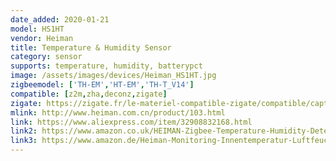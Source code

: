 ```yaml
---
date_added: 2020-01-21
model: HS1HT
vendor: Heiman
title: Temperature & Humidity Sensor
category: sensor
supports: temperature, humidity, batterypct
image: /assets/images/devices/Heiman_HS1HT.jpg
zigbeemodel: ['TH-EM','HT-EM','TH-T_V14']
compatible: [z2m,zha,deconz,zigate]
zigate: https://zigate.fr/le-materiel-compatible-zigate/compatible/capteurtempraturehumidit
mlink: http://www.heiman.com.cn/product/103.html
link: https://www.aliexpress.com/item/32908832168.html
link2: https://www.amazon.co.uk/HEIMAN-Zigbee-Temperature-Humidity-Detector/dp/B07DJ6MF53
link3: https://www.amazon.de/Heiman-Monitoring-Innentemperatur-Luftfeuchtigkeit-Sensor/dp/B01MT79P1C
---
```



